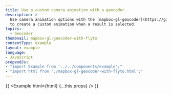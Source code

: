 ```yaml
---
title: Use a custom camera animation with a geocoder
description: >-
  Use camera animation options with the [mapbox-gl-geocoder](https://github.com/mapbox/mapbox-gl-geocoder)
  to create a custom animation when a result is selected.
topics:
  - Geocoder
thumbnail: mapbox-gl-geocoder-with-flyto
contentType: example
layout: example
language:
- JavaScript
prependJs:
- "import Example from '../../components/example';"
- "import html from './mapbox-gl-geocoder-with-flyto.html';"
---
```


{{ <Example html={html} {...this.props} /> }}
